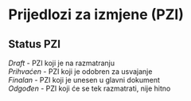 # Prijedlozi za izmjene (PZI)

## Status PZI
*Draft* - PZI koji je na razmatranju  
*Prihvaćen* - PZI koji je odobren za usvajanje  
*Finalan* - PZI koji je unesen u glavni dokument  
*Odgođen* - PZI koji će se tek razmatrati, nije hitno  
